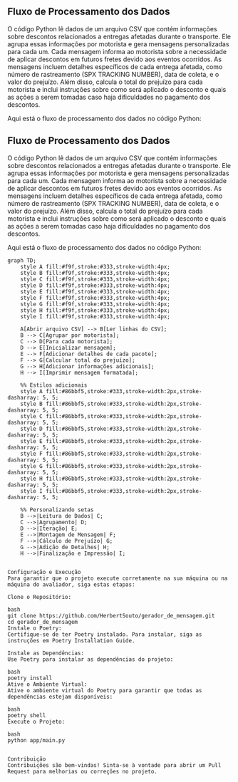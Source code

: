 ## Fluxo de Processamento dos Dados

O código Python lê dados de um arquivo CSV que contém informações sobre descontos relacionados a entregas afetadas durante o transporte. Ele agrupa essas informações por motorista e gera mensagens personalizadas para cada um. Cada mensagem informa ao motorista sobre a necessidade de aplicar descontos em futuros fretes devido aos eventos ocorridos. As mensagens incluem detalhes específicos de cada entrega afetada, como número de rastreamento (SPX TRACKING NUMBER), data de coleta, e o valor do prejuízo. Além disso, calcula o total do prejuízo para cada motorista e inclui instruções sobre como será aplicado o desconto e quais as ações a serem tomadas caso haja dificuldades no pagamento dos descontos.

Aqui está o fluxo de processamento dos dados no código Python:

## Fluxo de Processamento dos Dados

O código Python lê dados de um arquivo CSV que contém informações sobre descontos relacionados a entregas afetadas durante o transporte. Ele agrupa essas informações por motorista e gera mensagens personalizadas para cada um. Cada mensagem informa ao motorista sobre a necessidade de aplicar descontos em futuros fretes devido aos eventos ocorridos. As mensagens incluem detalhes específicos de cada entrega afetada, como número de rastreamento (SPX TRACKING NUMBER), data de coleta, e o valor do prejuízo. Além disso, calcula o total do prejuízo para cada motorista e inclui instruções sobre como será aplicado o desconto e quais as ações a serem tomadas caso haja dificuldades no pagamento dos descontos.

Aqui está o fluxo de processamento dos dados no código Python:

```mermaid
graph TD;
    style A fill:#f9f,stroke:#333,stroke-width:4px;
    style B fill:#f9f,stroke:#333,stroke-width:4px;
    style C fill:#f9f,stroke:#333,stroke-width:4px;
    style D fill:#f9f,stroke:#333,stroke-width:4px;
    style E fill:#f9f,stroke:#333,stroke-width:4px;
    style F fill:#f9f,stroke:#333,stroke-width:4px;
    style G fill:#f9f,stroke:#333,stroke-width:4px;
    style H fill:#f9f,stroke:#333,stroke-width:4px;
    style I fill:#f9f,stroke:#333,stroke-width:4px;

    A[Abrir arquivo CSV] --> B[Ler linhas do CSV];
    B --> C[Agrupar por motorista];
    C --> D[Para cada motorista];
    D --> E[Inicializar mensagem];
    E --> F[Adicionar detalhes de cada pacote];
    F --> G[Calcular total do prejuízo];
    G --> H[Adicionar informações adicionais];
    H --> I[Imprimir mensagem formatada];

    %% Estilos adicionais
    style A fill:#86bbf5,stroke:#333,stroke-width:2px,stroke-dasharray: 5, 5;
    style B fill:#86bbf5,stroke:#333,stroke-width:2px,stroke-dasharray: 5, 5;
    style C fill:#86bbf5,stroke:#333,stroke-width:2px,stroke-dasharray: 5, 5;
    style D fill:#86bbf5,stroke:#333,stroke-width:2px,stroke-dasharray: 5, 5;
    style E fill:#86bbf5,stroke:#333,stroke-width:2px,stroke-dasharray: 5, 5;
    style F fill:#86bbf5,stroke:#333,stroke-width:2px,stroke-dasharray: 5, 5;
    style G fill:#86bbf5,stroke:#333,stroke-width:2px,stroke-dasharray: 5, 5;
    style H fill:#86bbf5,stroke:#333,stroke-width:2px,stroke-dasharray: 5, 5;
    style I fill:#86bbf5,stroke:#333,stroke-width:2px,stroke-dasharray: 5, 5;

    %% Personalizando setas
    B -->|Leitura de Dados| C;
    C -->|Agrupamento| D;
    D -->|Iteração| E;
    E -->|Montagem de Mensagem| F;
    F -->|Cálculo de Prejuízo| G;
    G -->|Adição de Detalhes| H;
    H -->|Finalização e Impressão| I;


Configuração e Execução
Para garantir que o projeto execute corretamente na sua máquina ou na máquina do avaliador, siga estas etapas:

Clone o Repositório:

bash
git clone https://github.com/HerbertSouto/gerador_de_mensagem.git
cd gerador_de_mensagem
Instale o Poetry:
Certifique-se de ter Poetry instalado. Para instalar, siga as instruções em Poetry Installation Guide.

Instale as Dependências:
Use Poetry para instalar as dependências do projeto:

bash
poetry install
Ative o Ambiente Virtual:
Ative o ambiente virtual do Poetry para garantir que todas as dependências estejam disponíveis:

bash
poetry shell
Execute o Projeto:

bash
python app/main.py


Contribuição
Contribuições são bem-vindas! Sinta-se à vontade para abrir um Pull Request para melhorias ou correções no projeto.







